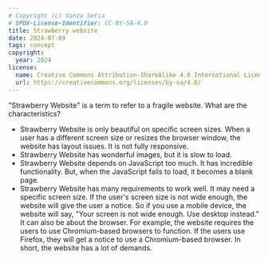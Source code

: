 ```yaml
---
# Copyright (c) Vanza Setia
# SPDX-License-Identifier: CC-BY-SA-4.0
title: Strawberry website
date: 2024-07-09
tags: concept
copyright:
  year: 2024
license:
  name: Creative Commons Attribution-ShareAlike 4.0 International License
  url: https://creativecommons.org/licenses/by-sa/4.0/
---
```


"Strawberry Website" is a term to refer to a fragile website. What are the characteristics?

- Strawberry Website is only beautiful on specific screen sizes. When a user has a different screen size or resizes the browser window, the website has layout issues. It is not fully responsive.
- Strawberry Website has wonderful images, but it is slow to load.
- Strawberry Website depends on JavaScript too much. It has incredible functionality. But, when the JavaScript fails to load, it becomes a blank page.
- Strawberry Website has many requirements to work well. It may need a specific screen size. If the user's screen size is not wide enough, the website will give the user a notice. So if you use a mobile device, the website will say, "Your screen is not wide enough. Use desktop instead." It can also be about the browser. For example, the website requires the users to use Chromium-based browsers to function. If the users use Firefox, they will get a notice to use a Chromium-based browser. In short, the website has a lot of demands.
